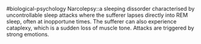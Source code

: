 #biological-psychology 
Narcolepsy::a sleeping dissorder characterised by uncontrollable sleep attacks where the sufferer lapses directly into REM sleep, often at inopportune times. The sufferer can also experience cataplexy, which is a sudden loss of muscle tone. Attacks are triggered by strong emotions. 